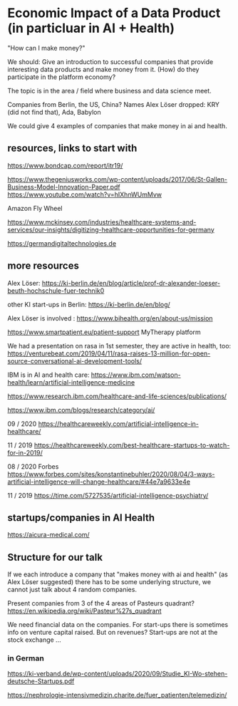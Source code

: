 # Economic Impact of a Data Product (in particluar in AI + Health)

"How can I make money?"

We should: Give an introduction to successful companies that provide interesting data products and make money from it. (How) do they participate in the platform economy?

The topic is in the area / field where business and data science meet.

Companies from Berlin, the US, China? Names Alex Löser dropped: KRY (did not find that), Ada, Babylon

We could give 4 examples of companies that make money in ai and health.

## resources, links to start with

https://www.bondcap.com/report/itr19/ 

https://www.thegeniusworks.com/wp-content/uploads/2017/06/St-Gallen-Business-Model-Innovation-Paper.pdf  
https://www.youtube.com/watch?v=hIXhnWUmMvw 

Amazon Fly Wheel 

https://www.mckinsey.com/industries/healthcare-systems-and-services/our-insights/digitizing-healthcare-opportunities-for-germany

https://germandigitaltechnologies.de

## more resources

Alex Löser: https://ki-berlin.de/en/blog/article/prof-dr-alexander-loeser-beuth-hochschule-fuer-technik0

other KI start-ups in Berlin: https://ki-berlin.de/en/blog/

Alex Löser is involved : https://www.bihealth.org/en/about-us/mission

https://www.smartpatient.eu/patient-support MyTherapy platform

We had a presentation on rasa in 1st semester, they are active in health, too: https://venturebeat.com/2019/04/11/rasa-raises-13-million-for-open-source-conversational-ai-development-tools/

IBM is in AI and health care: https://www.ibm.com/watson-health/learn/artificial-intelligence-medicine

https://www.research.ibm.com/healthcare-and-life-sciences/publications/

https://www.ibm.com/blogs/research/category/ai/

09 / 2020 https://healthcareweekly.com/artificial-intelligence-in-healthcare/

11 / 2019 https://healthcareweekly.com/best-healthcare-startups-to-watch-for-in-2019/

08 / 2020 Forbes https://www.forbes.com/sites/konstantinebuhler/2020/08/04/3-ways-artificial-intelligence-will-change-healthcare/#44e7a9633e4e

11 / 2019 https://time.com/5727535/artificial-intelligence-psychiatry/

## startups/companies in AI Health

https://aicura-medical.com/

## Structure for our talk

If we each introduce a company that "makes money with ai and health" (as Alex Löser suggested) there has to be some underlying structure, we cannot just talk about 4 random companies. 

Present companies from 3 of the 4 areas of Pasteurs quadrant? https://en.wikipedia.org/wiki/Pasteur%27s_quadrant

We need financial data on the companies. For start-ups there is sometimes info on venture capital raised. But on revenues? Start-ups are not at the stock exchange ...

### in German
https://ki-verband.de/wp-content/uploads/2020/09/Studie_KI-Wo-stehen-deutsche-Startups.pdf

https://nephrologie-intensivmedizin.charite.de/fuer_patienten/telemedizin/ 

